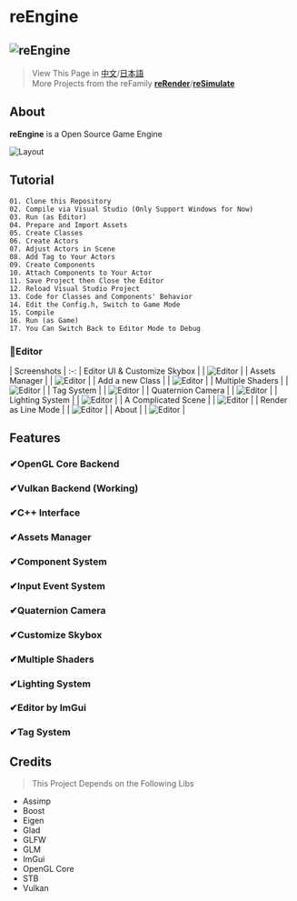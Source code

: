 # reEngine
![reEngine](readMe/reEngine.png)
---
> View This Page in [中文](readMe/readMe_CN.md)/[日本語](readMe/readMe_JP.md)  
> More Projects from the reFamily [**reRender**](https://github.com/GZhonghui/reRender)/[**reSimulate**](https://github.com/GZhonghui/reSimulate)

## About
**reEngine** is a Open Source Game Engine

![Layout](readMe/Layout.png)

## Tutorial
```
01. Clone this Repository
02. Compile via Visual Studio (Only Support Windows for Now)
03. Run (as Editor)
04. Prepare and Import Assets
05. Create Classes
06. Create Actors
07. Adjust Actors in Scene
08. Add Tag to Your Actors
09. Create Components
10. Attach Components to Your Actor
11. Save Project then Close the Editor
12. Reload Visual Studio Project
13. Code for Classes and Components' Behavior
14. Edit the Config.h, Switch to Game Mode
15. Compile
16. Run (as Game)
17. You Can Switch Back to Editor Mode to Debug
```

### 🚩Editor
| Screenshots |
:-:
| Editor UI & Customize Skybox |
| ![Editor](readMe/Editor_01.gif) |
| Assets Manager |
| ![Editor](readMe/Editor_02.gif) |
| Add a new Class |
| ![Editor](readMe/Editor_03.gif) |
| Multiple Shaders |
| ![Editor](readMe/Editor_04.gif) |
| Tag System |
| ![Editor](readMe/Editor_05.gif) |
| Quaternion Camera |
| ![Editor](readMe/Editor_06.gif) |
| Lighting System |
| ![Editor](readMe/Editor_07.gif) |
| A Complicated Scene |
| ![Editor](readMe/Editor_08.gif) |
| Render as Line Mode |
| ![Editor](readMe/Editor_09.png) |
| About |
| ![Editor](readMe/Editor_10.png) |

## Features
### ✔OpenGL Core Backend
### ✔Vulkan Backend (Working)
### ✔C++ Interface
### ✔Assets Manager
### ✔Component System
### ✔Input Event System
### ✔Quaternion Camera
### ✔Customize Skybox
### ✔Multiple Shaders
### ✔Lighting System
### ✔Editor by ImGui
### ✔Tag System

## Credits
> This Project Depends on the Following Libs
* Assimp
* Boost
* Eigen
* Glad
* GLFW
* GLM
* ImGui
* OpenGL Core
* STB
* Vulkan
